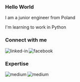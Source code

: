 ### Hello World 
I am a junior engineer from Poland

I'm learning to work in Python

### Connect with me


[<img align="left" alt="linked-in" src="https://img.shields.io/badge/linkedin-%230077B5.svg?&style=for-the-badge&logo=linkedin&logoColor=white" />](https://www.linkedin.com/in/krzysiek-burdek-1a2254158/)
[<img align="left" alt="facebook" src="https://img.shields.io/badge/facebook-%231877F2.svg?&style=for-the-badge&logo=facebook&logoColor=white" />](https://www.facebook.com//Cyysiek/)<br>



### Expertise
<img align="left" alt="medium" src="https://img.shields.io/badge/python-%23316192.svg?&style=for-the-badge&logo=python&logoColor=white" />
<img align="left" alt="medium" src="https://img.shields.io/badge/MySQL-%23316192.svg?&style=for-the-badge&logo=mysql&logoColor=white" />
